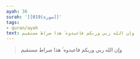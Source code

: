 ```yaml
---
ayah: 36
surah: '[[019|سورة]]'
tags:
- quran/ayah
text: وإن الله ربي وربكم فاعبدوه ۚ هذا صراط مستقيم
---
```

> وإن الله ربي وربكم فاعبدوه ۚ هذا صراط مستقيم
